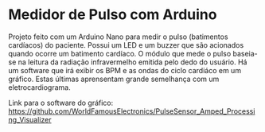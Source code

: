 # Medidor de Pulso com Arduino

Projeto feito com um Arduino Nano para medir o pulso (batimentos cardíacos) do paciente. Possui um LED e um buzzer que são acionados quando ocorre um batimento cardíaco. O módulo que mede o pulso baseia-se na leitura da radiação infravermelho emitida pelo dedo do usuário. Há um software que irá exibir os BPM e as ondas do ciclo cardiáco em um gráfico. Estas últimas aprensentam grande semelhança com um eletrocardiograma.

Link para o software do gráfico: https://github.com/WorldFamousElectronics/PulseSensor_Amped_Processing_Visualizer
